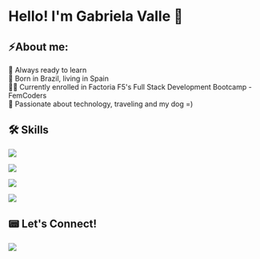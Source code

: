 <h1>Hello! I'm Gabriela Valle 👋</h1>
<h2>⚡About me:</h2>
🧠 Always ready to learn<br>
🚀 Born in Brazil, living in Spain<br>
👩‍🎓 Currently enrolled in Factoria F5's Full Stack Development Bootcamp - FemCoders<br>
💞 Passionate about technology, traveling and my dog =)<br>
<h2>🛠 Skills</h2>
<p>
  <a href="https://skillicons.dev">
    <img src="https://skillicons.dev/icons?i=js,html,css,bootstrap,sass,tailwind,react" />
  </a>
</p>
</p>
  <a href="https://skillicons.dev">
    <img src="https://skillicons.dev/icons?i=php,laravel,sql,phpmyadmin" />
  </a>
</p>
</p>
  <a href="https://skillicons.dev">
    <img src="https://skillicons.dev/icons?i=git,github" />
  </a>
</p>
</p>
  <a href="https://skillicons.dev">
    <img src="https://skillicons.dev/icons?i=figma,xd" />
  </a>
</p>
<h2>📟 Let's Connect!</h2>

  <a href="https://www.linkedin.com/in/gabrielafarinha"><img src="https://skillicons.dev/icons?i=linkedin"/></a>
